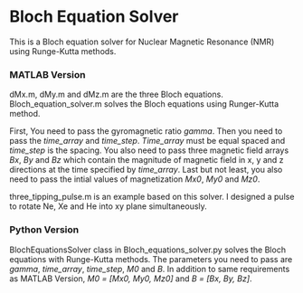# Bloch Equation Solver
This is a Bloch equation solver for Nuclear Magnetic Resonance (NMR) using Runge-Kutta methods.

### MATLAB Version

dMx.m, dMy.m and dMz.m are the three Bloch equations. Bloch_equation_solver.m solves the Bloch equations using Runger-Kutta method.

First, You need to pass the gyromagnetic ratio *gamma*. Then you need to pass the *time_array* and *time_step*. 
*Time_array* must be equal spaced and *time_step* is the spacing. You also need to pass three magnetic field arrays 
*Bx*, *By* and *Bz* which contain the magnitude of magnetic field in x, y and z directions at the time specified by 
*time_array*. Last but not least, you also need to pass the intial values of magnetization *Mx0*, *My0* and *Mz0*.

three_tipping_pulse.m is an example based on this solver. I designed a pulse to rotate Ne, Xe and He into xy plane 
simultaneously.

### Python Version
BlochEquationsSolver class in Bloch_equations_solver.py solves the Bloch equations with Runge-Kutta methods. The 
parameters you need to pass are *gamma*, *time_array*, *time_step*, *M0* and *B*. In addition to same requirements as 
MATLAB Version, *M0 = [Mx0, My0, Mz0]* and *B = [Bx, By, Bz]*. 
